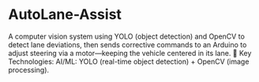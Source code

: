 # AutoLane-Assist
A computer vision system using YOLO (object detection) and OpenCV to detect lane deviations, then sends corrective commands to an Arduino to adjust steering via a motor—keeping the vehicle centered in its lane.  🔧 Key Technologies:  AI/ML: YOLO (real-time object detection) + OpenCV (image processing).
